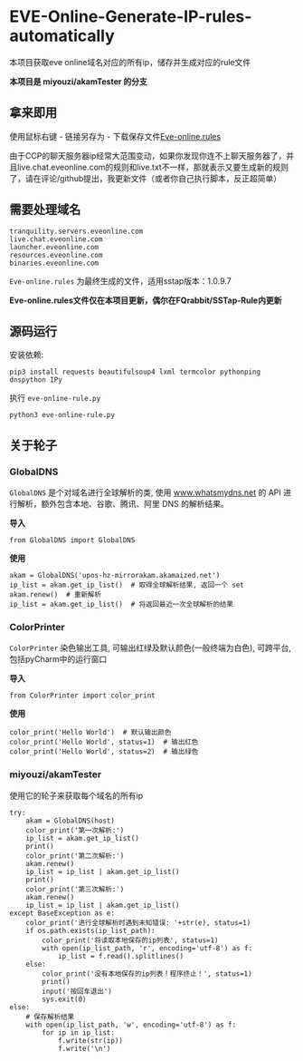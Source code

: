 # EVE-Online-Generate-IP-rules-automatically
本项目获取eve online域名对应的所有ip，储存并生成对应的rule文件

**本项目是 miyouzi/akamTester 的分支**

## 拿来即用

使用鼠标右键 - 链接另存为 - 下载保存文件[Eve-online.rules](https://raw.githubusercontent.com/wnark/eve-online-Generate-IP-rules-automatically/master/Eve-online.rules "Eve-online.rules")

由于CCP的聊天服务器ip经常大范围变动，如果你发现你连不上聊天服务器了，并且live.chat.eveonline.com的规则和live.txt不一样，那就表示又要生成新的规则了，请在评论/github提出，我更新文件（或者你自己执行脚本，反正超简单）

## 需要处理域名
```
tranquility.servers.eveonline.com
live.chat.eveonline.com
launcher.eveonline.com
resources.eveonline.com
binaries.eveonline.com
```


```Eve-online.rules``` 为最终生成的文件，适用sstap版本：1.0.9.7

**Eve-online.rules文件仅在本项目更新，偶尔在FQrabbit/SSTap-Rule内更新**
 


## 源码运行

安装依赖:
```
pip3 install requests beautifulsoup4 lxml termcolor pythonping dnspython IPy
```

执行 ```eve-online-rule.py```
```
python3 eve-online-rule.py
```

## 关于轮子

### GlobalDNS
```GlobalDNS``` 是个对域名进行全球解析的类, 使用 www.whatsmydns.net 的 API 进行解析，额外包含本地、谷歌、腾讯、阿里 DNS 的解析结果。

**导入**
```
from GlobalDNS import GlobalDNS
```

**使用**
```
akam = GlobalDNS('upos-hz-mirrorakam.akamaized.net')
ip_list = akam.get_ip_list()  # 取得全球解析结果, 返回一个 set
akam.renew()  # 重新解析
ip_list = akam.get_ip_list()  # 将返回最近一次全球解析的结果
```

### ColorPrinter
```ColorPrinter``` 染色输出工具, 可输出红绿及默认颜色(一般终端为白色), 可跨平台, 包括pyCharm中的运行窗口

**导入**
```
from ColorPrinter import color_print
```

**使用**
```
color_print('Hello World')  # 默认输出颜色
color_print('Hello World', status=1)  # 输出红色
color_print('Hello World', status=2)  # 输出绿色
```

### miyouzi/akamTester
使用它的轮子来获取每个域名的所有ip
```
try:
    akam = GlobalDNS(host)
    color_print('第一次解析:')
    ip_list = akam.get_ip_list()
    print()
    color_print('第二次解析:')
    akam.renew()
    ip_list = ip_list | akam.get_ip_list()
    print()
    color_print('第三次解析:')
    akam.renew()
    ip_list = ip_list | akam.get_ip_list()
except BaseException as e:
    color_print('进行全球解析时遇到未知错误: '+str(e), status=1)
    if os.path.exists(ip_list_path):
        color_print('将读取本地保存的ip列表', status=1)
        with open(ip_list_path, 'r', encoding='utf-8') as f:
            ip_list = f.read().splitlines()
    else:
        color_print('没有本地保存的ip列表！程序终止！', status=1)
        print()
        input('按回车退出')
        sys.exit(0)
else:
    # 保存解析结果
    with open(ip_list_path, 'w', encoding='utf-8') as f:
        for ip in ip_list:
            f.write(str(ip))
            f.write('\n')
```
